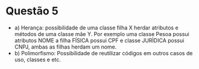 # Questão 5 
- a) Herança: possibilidade de uma classe filha X herdar atributos e métodos de uma classe mãe Y. Por exemplo uma classe Pesoa possui atributos NOME a filha FÍSICA possui CPF e classe JURÌDICA possui CNPJ, ambas as filhas herdam um nome.
- b) Polimorfismo: Possibilidade de reutilizar códigos em outros casos de uso, classes e etc.

